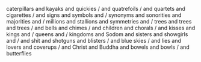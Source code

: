 caterpillars and kayaks and quickies / and quatrefoils / and quartets and cigarettes / and signs and symbols and / synonyms and sonorities and majorities and / millions and stallions and symmetries and / trees and trees and trees / and bells and chimes / and children and chorals / and kisses and kings and / queens and / kingdoms and Sodom and sisters and showgirls and / and shit and shotguns and blisters / and blue skies / and lies and lovers and coverups / and Christ and Buddha and bowels and bowls / and butterflies
